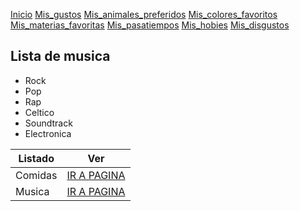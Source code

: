 
[Inicio](Pagina_principal)  [Mis_gustos](./mis_gustos.md) [Mis_animales_preferidos](./mis_animales_preferidos.md) [Mis_colores_favoritos](./mis_colores_favoritos.md) [Mis_materias_favoritas](./mis_materias_favoritas.md) [Mis_pasatiempos](./mis_pasatiempos.md) [Mis_hobies](./mis_hobies.md) [Mis_disgustos](./mis_disgustos.md)

## Lista de musica

- Rock
- Pop
- Rap
- Celtico
- Soundtrack
- Electronica

| Listado | Ver |
|-------------|-------------|
| Comidas | [IR A PAGINA](comidas.md) |
| Musica | [IR A PAGINA](musica.md) |
